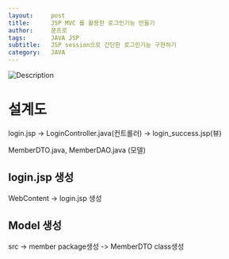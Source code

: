 ```yaml
---
layout:     post
title:      JSP MVC 를 활용한 로그인기능 만들기
author:     쭌프로
tags:       JAVA JSP
subtitle:   JSP session으로 간단한 로그인기능 구현하기
category:   JAVA
---
```


<!-- Start Writing Below in Markdown -->

![Description](https://alalstjr.github.io/jjunpro.github.io/img/java_bg.png)

# 설계도 

login.jsp -> LoginController.java(컨트롤러) -> login_success.jsp(뷰)

MemberDTO.java, MemberDAO.java (모델)

## login.jsp 생성

WebContent -> login.jsp 생성

<script src="https://gist.github.com/alalstjr/fc7f913154fc898d84993f2efea2a4dd.js"></script>

## Model 생성
src -> member package생성 -> MemberDTO class생성

<script src="https://gist.github.com/alalstjr/b127197b21c2127b61c5fdad2eef1533.js"></script>
